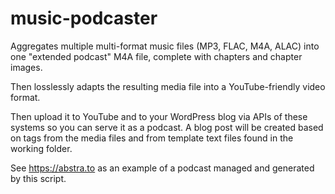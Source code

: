 # music-podcaster
Aggregates multiple multi-format music files (MP3, FLAC, M4A, ALAC) into one "extended podcast" M4A file, complete with chapters and chapter images.

Then losslessly adapts the resulting media file into a YouTube-friendly video format.

Then upload it to YouTube and to your WordPress blog via APIs of these systems so you can serve it as a podcast.
A blog post will be created based on tags from the media files and from template text files found in the working folder.

See https://abstra.to as an example of a podcast managed and generated by this script.
